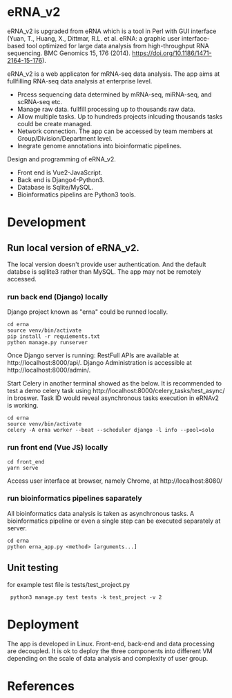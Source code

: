 # eRNA_v2

eRNA_v2 is upgraded from eRNA which is a tool in Perl with GUI interface (Yuan, T., Huang, X., Dittmar, R.L. et al. eRNA: a graphic user interface-based tool optimized for large data analysis from high-throughput RNA sequencing. BMC Genomics 15, 176 (2014). https://doi.org/10.1186/1471-2164-15-176).

eRNA_v2 is a web applicaton for mRNA-seq data analysis. The app aims at fullfilling RNA-seq data analysis at enterprise level.
- Prcess sequencing data determined by mRNA-seq, miRNA-seq, and scRNA-seq etc.
- Manage raw data. fullfill processing up to thousands raw data.
- Allow multiple tasks. Up to hundreds projects inlcuding thousands tasks could be create managed.
- Network connection. The app can be accessed by team members at Group/Division/Department level.
- Inegrate genome annotations into bioinformatic pipelines.

Design and programming of eRNA_v2. 
- Front end is Vue2-JavaScript.
- Back end is Django4-Python3.
- Database is Sqlite/MySQL.
- Bioinformatics pipelins are Python3 tools.

# Development

## Run local version of eRNA_v2.
The local version doesn't provide user authentication. And the default databse is sqllite3 rather than MySQL. The app may not be remotely accessed.

### run back end (Django) locally

Django project known as "erna" could be runned locally.
```
cd erna
source venv/bin/activate
pip install -r requiements.txt
python manage.py runserver
```
Once Django server is running:
RestFull APIs are available at http://localhost:8000/api/.
Django Administration is accessible at http://localhost:8000/admin/.

Start Celery in another terminal showed as the below.
It is recommended to test a demo celery task using http://localhost:8000/celery_tasks/test_async/ in broswer. Task ID would reveal asynchronous tasks execution in eRNAv2 is working.
```
cd erna
source venv/bin/activate
celery -A erna worker --beat --scheduler django -l info --pool=solo
```


### run front end (Vue JS) locally

```
cd front_end
yarn serve
```
Access user interface at browser, namely Chrome, at http://localhost:8080/


### run bioinformatics pipelines saparately
All bioinformatics data analysis is taken as asynchronous tasks. A bioinformatics pipeline or even a single step can be executed separately at server.

```
cd erna
python erna_app.py <method> [arguments...]
```


## Unit testing
for example test file is tests/test_project.py
```
 python3 manage.py test tests -k test_project -v 2
```


# Deployment

The app is developed in Linux. Front-end, back-end and data processing are decoupled. It is ok to deploy the three components into different VM depending on the scale of data analysis and complexity of user group.

# References
